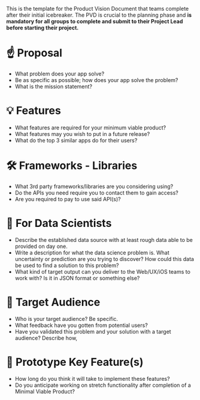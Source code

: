 This is the template for the Product Vision Document that teams complete after their initial icebreaker. 
The PVD is crucial to the planning phase and **is mandatory for all groups to complete and submit to their Project Lead before 
starting their project.**

# ☝️ Proposal
- What problem does your app solve?
- Be as specific as possible; how does your app solve the problem?
- What is the mission statement?

# 💡 Features
- What features are required for your minimum viable product?
- What features may you wish to put in a future release?
- What do the top 3 similar apps do for their users?

# 🛠 Frameworks - Libraries
- What 3rd party frameworks/libraries are you considering using?
- Do the APIs you need require you to contact them to gain access?
- Are you required to pay to use said API(s)?

# 🧮  For Data Scientists
- Describe the established data source with at least rough data able to be provided on day one.
- Write a description for what the data science problem is. What uncertainty or prediction are you trying to discover? 
       How could this data be used to find a solution to this problem?
- What kind of target output can you deliver to the Web/UX/iOS teams to work with? Is it in JSON format or something else?

# 🎯 Target Audience
- Who is your target audience? Be specific.
- What feedback have you gotten from potential users?
- Have you validated this problem and your solution with a target audience? Describe how,


# 🔑 Prototype Key Feature(s)
- How long do you think it will take to implement these features?
- Do you anticipate working on stretch functionality after completion of a Minimal Viable Product?
